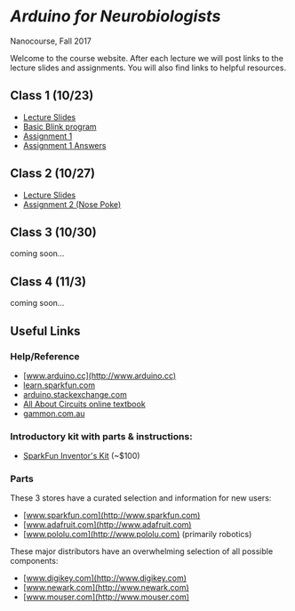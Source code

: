 # *Arduino for Neurobiologists*
Nanocourse, Fall 2017

Welcome to the course website. After each lecture we will post links to the lecture slides and assignments. You will also find links to helpful resources.

## Class 1 (10/23)
- [Lecture Slides](https://www.dropbox.com/s/mg4mu2ykffqukdh/Arduino%20Nanocourse%20Day%201%20-%20Fall%202017.pdf?dl=0)
- [Basic Blink program](https://www.dropbox.com/s/qhb1f8ul2ip6n0w/Basic_Blink.ino?dl=0)
- [Assignment 1](https://www.dropbox.com/s/f3vum9ix56zgln0/Nanocourse%20Project%20Day%201.pdf?dl=0)
- [Assignment 1 Answers](https://www.dropbox.com/s/5fbn25b251v6mhh/Assignment%201%20Answers.zip?dl=0)

## Class 2 (10/27)
- [Lecture Slides](https://www.dropbox.com/s/cderakbbw0wla0g/Arduino%20Nanocourse%20Day%202%20-%20Fall%202017%20Slides%20Final.pdf?dl=0)
- [Assignment 2 (Nose Poke)](https://www.dropbox.com/s/um89oaup4jyebox/Project%202%20-%20Nose%20Poke.pdf?dl=0)

## Class 3 (10/30)
coming soon...
## Class 4 (11/3)
coming soon...

## Useful Links


### Help/Reference
- [www.arduino.cc](http://www.arduino.cc)
- [learn.sparkfun.com](http://learn.sparkfun.com)
- [arduino.stackexchange.com](http://arduino.stackexchange.com/)
- [All About Circuits online textbook](http://www.allaboutcircuits.com/textbook)
- [gammon.com.au](http://gammon.com.au/forum/bbshowpost.php?bbtopic_id=123)

### Introductory kit with parts & instructions:
- [SparkFun Inventor's Kit](http://www.sparkfun.com/products/14189) \(~$100\)

### Parts
These 3 stores have a curated selection and information for new users:
- [www.sparkfun.com](http://www.sparkfun.com)
- [www.adafruit.com](http://www.adafruit.com)
- [www.pololu.com](http://www.pololu.com)  \(primarily robotics\)

These major distributors have an overwhelming selection of all possible components:
- [www.digikey.com](http://www.digikey.com)
- [www.newark.com](http://www.newark.com)
- [www.mouser.com](http://www.mouser.com)
